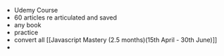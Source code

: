 - Udemy Course
- 60 articles re articulated and saved
- any book
- practice
- convert all [[Javascript Mastery (2.5 months)(15th April - 30th June)]]
-